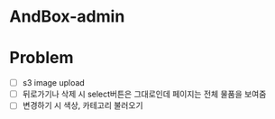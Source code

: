 # AndBox-admin

# Problem

- [ ] s3 image upload
- [ ] 뒤로가기나 삭제 시 select버튼은 그대로인데 페이지는 전체 물품을 보여줌 
- [ ] 변경하기 시 색상, 카테고리 불러오기